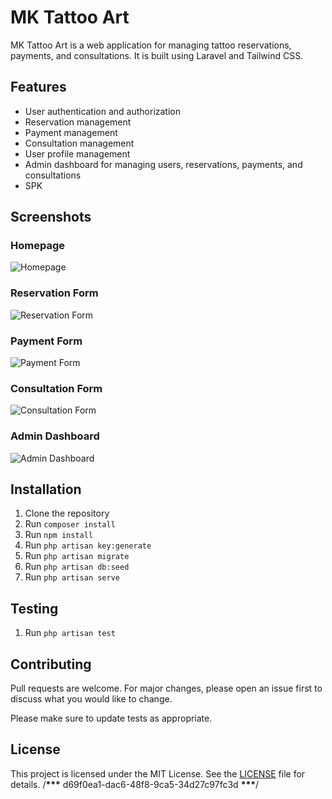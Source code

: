 # MK Tattoo Art

MK Tattoo Art is a web application for managing tattoo reservations, payments, and consultations. It is built using Laravel and Tailwind CSS.

## Features

-   User authentication and authorization
-   Reservation management
-   Payment management
-   Consultation management
-   User profile management
-   Admin dashboard for managing users, reservations, payments, and consultations
- SPK 

## Screenshots

### Homepage

![Homepage](https://github.com/ekojs/mk-tattoo-art/blob/main/public/img/screenshots/homepage.png?raw=true)

### Reservation Form

![Reservation Form](https://github.com/ekojs/mk-tattoo-art/blob/main/public/img/screenshots/reservation-form.png?raw=true)

### Payment Form

![Payment Form](https://github.com/ekojs/mk-tattoo-art/blob/main/public/img/screenshots/payment-form.png?raw=true)

### Consultation Form

![Consultation Form](https://github.com/ekojs/mk-tattoo-art/blob/main/public/img/screenshots/consultation-form.png?raw=true)

### Admin Dashboard

![Admin Dashboard](https://github.com/ekojs/mk-tattoo-art/blob/main/public/img/screenshots/admin-dashboard.png?raw=true)

## Installation

1. Clone the repository
2. Run `composer install`
3. Run `npm install`
4. Run `php artisan key:generate`
5. Run `php artisan migrate`
6. Run `php artisan db:seed`
7. Run `php artisan serve`

## Testing

1. Run `php artisan test`

## Contributing

Pull requests are welcome. For major changes, please open an issue first to discuss what you would like to change.

Please make sure to update tests as appropriate.

## License

This project is licensed under the MIT License. See the [LICENSE](LICENSE) file for details.
/**\*\*\*** d69f0ea1-dac6-48f8-9ca5-34d27c97fc3d **\*\*\***/
